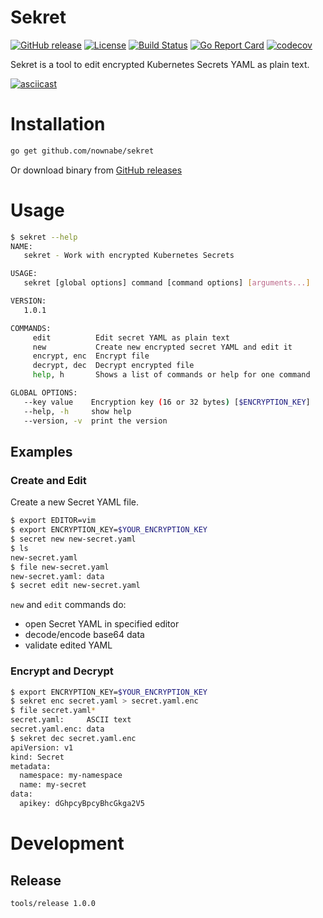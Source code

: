Sekret
======

[![GitHub release](https://img.shields.io/github/release/nownabe/sekret.svg?style=popout)](https://github.com/nownabe/sekret/releases)
[![License](https://img.shields.io/github/license/nownabe/sekret.svg?style=popout)](https://github.com/nownabe/sekret/blob/master/LICENSE.txt)
[![Build Status](https://travis-ci.org/nownabe/sekret.svg?branch=master)](https://travis-ci.org/nownabe/sekret)
[![Go Report Card](https://goreportcard.com/badge/github.com/nownabe/sekret)](https://goreportcard.com/report/github.com/nownabe/sekret)
[![codecov](https://codecov.io/gh/nownabe/sekret/branch/master/graph/badge.svg)](https://codecov.io/gh/nownabe/sekret)

Sekret is a tool to edit encrypted Kubernetes Secrets YAML as plain text.

[![asciicast](https://asciinema.org/a/MyvxqcN0oMbmGc8xAaJh4U2Fz.png)](https://asciinema.org/a/MyvxqcN0oMbmGc8xAaJh4U2Fz)

# Installation

```bash
go get github.com/nownabe/sekret
```

Or download binary from [GitHub releases](https://github.com/nownabe/sekret/releases)

# Usage

```bash
$ sekret --help
NAME:
   sekret - Work with encrypted Kubernetes Secrets

USAGE:
   sekret [global options] command [command options] [arguments...]

VERSION:
   1.0.1

COMMANDS:
     edit          Edit secret YAML as plain text
     new           Create new encrypted secret YAML and edit it
     encrypt, enc  Encrypt file
     decrypt, dec  Decrypt encrypted file
     help, h       Shows a list of commands or help for one command

GLOBAL OPTIONS:
   --key value    Encryption key (16 or 32 bytes) [$ENCRYPTION_KEY]
   --help, -h     show help
   --version, -v  print the version
```

## Examples

### Create and Edit

Create a new Secret YAML file.

```bash
$ export EDITOR=vim
$ export ENCRYPTION_KEY=$YOUR_ENCRYPTION_KEY
$ secret new new-secret.yaml
$ ls
new-secret.yaml
$ file new-secret.yaml
new-secret.yaml: data
$ secret edit new-secret.yaml
```

`new` and `edit` commands do:

* open Secret YAML in specified editor
* decode/encode base64 data
* validate edited YAML

### Encrypt and Decrypt

```bash
$ export ENCRYPTION_KEY=$YOUR_ENCRYPTION_KEY
$ sekret enc secret.yaml > secret.yaml.enc
$ file secret.yaml*
secret.yaml:     ASCII text
secret.yaml.enc: data
$ sekret dec secret.yaml.enc
apiVersion: v1
kind: Secret
metadata:
  namespace: my-namespace
  name: my-secret
data:
  apikey: dGhpcyBpcyBhcGkga2V5
```

# Development

## Release

```bash
tools/release 1.0.0
```
